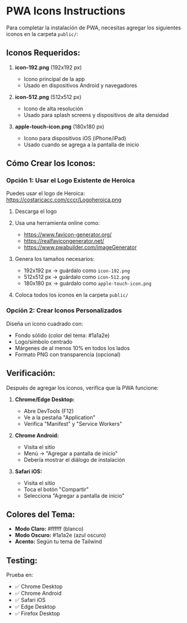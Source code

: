 # PWA Icons Instructions

Para completar la instalación de PWA, necesitas agregar los siguientes iconos en la carpeta `public/`:

## Iconos Requeridos:

1. **icon-192.png** (192x192 px)

   - Icono principal de la app
   - Usado en dispositivos Android y navegadores

2. **icon-512.png** (512x512 px)

   - Icono de alta resolución
   - Usado para splash screens y dispositivos de alta densidad

3. **apple-touch-icon.png** (180x180 px)
   - Icono para dispositivos iOS (iPhone/iPad)
   - Usado cuando se agrega a la pantalla de inicio

## Cómo Crear los Iconos:

### Opción 1: Usar el Logo Existente de Heroica

Puedes usar el logo de Heroica: https://costaricacc.com/cccr/Logoheroica.png

1. Descarga el logo
2. Usa una herramienta online como:

   - https://www.favicon-generator.org/
   - https://realfavicongenerator.net/
   - https://www.pwabuilder.com/imageGenerator

3. Genera los tamaños necesarios:

   - 192x192 px → guárdalo como `icon-192.png`
   - 512x512 px → guárdalo como `icon-512.png`
   - 180x180 px → guárdalo como `apple-touch-icon.png`

4. Coloca todos los iconos en la carpeta `public/`

### Opción 2: Crear Iconos Personalizados

Diseña un icono cuadrado con:

- Fondo sólido (color del tema: #1a1a2e)
- Logo/símbolo centrado
- Márgenes de al menos 10% en todos los lados
- Formato PNG con transparencia (opcional)

## Verificación:

Después de agregar los iconos, verifica que la PWA funcione:

1. **Chrome/Edge Desktop:**

   - Abre DevTools (F12)
   - Ve a la pestaña "Application"
   - Verifica "Manifest" y "Service Workers"

2. **Chrome Android:**

   - Visita el sitio
   - Menú → "Agregar a pantalla de inicio"
   - Debería mostrar el diálogo de instalación

3. **Safari iOS:**
   - Visita el sitio
   - Toca el botón "Compartir"
   - Selecciona "Agregar a pantalla de inicio"

## Colores del Tema:

- **Modo Claro:** #ffffff (blanco)
- **Modo Oscuro:** #1a1a2e (azul oscuro)
- **Acento:** Según tu tema de Tailwind

## Testing:

Prueba en:

- ✅ Chrome Desktop
- ✅ Chrome Android
- ✅ Safari iOS
- ✅ Edge Desktop
- ✅ Firefox Desktop

